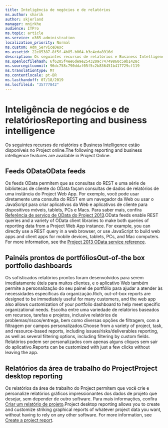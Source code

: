 ```yaml
---
title: Inteligência de negócios e de relatórios
ms.author: sharik
author: skjerland
manager: mnirkhe
audience: ITPro
ms.topic: article
ms.service: o365-administration
localization_priority: Normal
ms.custom: Adm_ServiceDesc
ms.assetid: 22e85387-8f5f-4b85-b064-b3c4eda8916d
description: Os seguintes recursos de relatórios e Business Intelligence estão disponíveis no Project online.
ms.openlocfilehash: 6f6205f4ee6de9e2543209c74749860c59b1428c
ms.sourcegitcommit: 96dc758c790ddaf05f5c2b836451b417729cf119
ms.translationtype: MT
ms.contentlocale: pt-BR
ms.lasthandoff: 07/18/2019
ms.locfileid: "35777842"
---
```

# <a name="reporting-and-business-intelligence"></a><span data-ttu-id="98d88-103">Inteligência de negócios e de relatórios</span><span class="sxs-lookup"><span data-stu-id="98d88-103">Reporting and business intelligence</span></span>

<span data-ttu-id="98d88-104">Os seguintes recursos de relatórios e Business Intelligence estão disponíveis no Project online.</span><span class="sxs-lookup"><span data-stu-id="98d88-104">The following reporting and business intelligence features are available in Project Online.</span></span>
  
## <a name="odata-feeds"></a><span data-ttu-id="98d88-105">Feeds OData</span><span class="sxs-lookup"><span data-stu-id="98d88-105">OData feeds</span></span>
<span data-ttu-id="98d88-106"><a name="bkmk_ODataFeeds"> </a></span><span class="sxs-lookup"><span data-stu-id="98d88-106"></span></span>

<span data-ttu-id="98d88-p101">Os feeds OData permitem que as consultas do REST e uma série de bibliotecas de cliente do OData façam consultas de dados de relatórios de uma instância do Project Web App. Por exemplo, você pode usar diretamente uma consulta do REST em um navegador da Web ou usar o JavaScript para criar aplicativos da Web e aplicativos de cliente para dispositivos móveis, tablets, PCs e Macs. Para saber mais, confira [Referência de serviço de OData do Project 2013](http://go.microsoft.com/fwlink/?LinkID=823655&amp;clcid=0x409).</span><span class="sxs-lookup"><span data-stu-id="98d88-p101">OData feeds enable REST queries and a variety of OData client libraries to make both queries of reporting data from a Project Web App instance. For example, you can directly use a REST query in a web browser, or use JavaScript to build web apps and client apps for mobile devices, tablets, PCs, and Mac computers. For more information, see the [Project 2013 OData service reference](http://go.microsoft.com/fwlink/?LinkID=823655&amp;clcid=0x409).</span></span>
  
## <a name="out-of-the-box-portfolio-dashboards"></a><span data-ttu-id="98d88-110">Painéis prontos de portfólios</span><span class="sxs-lookup"><span data-stu-id="98d88-110">Out-of-the box portfolio dashboards</span></span>
<span data-ttu-id="98d88-111"><a name="bkmk_OutOfTheBoxPortfolioDashboards"> </a></span><span class="sxs-lookup"><span data-stu-id="98d88-111"></span></span>

<span data-ttu-id="98d88-112">Os sofisticados relatórios prontos foram desenvolvidos para serem imediatamente úteis para muitos clientes, e o aplicativo Web também permite a personalização do seu painel de portfólio para ajudar a atender às necessidades específicas da organização.</span><span class="sxs-lookup"><span data-stu-id="98d88-112">Rich, out-of-box reports are designed to be immediately useful for many customers, and the web app also allows customization of your portfolio dashboard to help meet specific organizational needs.</span></span> <span data-ttu-id="98d88-113">Escolha entre uma variedade de relatórios baseados em recursos, tarefas e projetos, inclusive relatórios de problemas/riscos/entrega, bem como diversas opções de filtragem, com a filtragem por campos personalizados.</span><span class="sxs-lookup"><span data-stu-id="98d88-113">Choose from a variety of project, task, and resource-based reports, including issues/risks/deliverables reporting, as well as several filtering options, including filtering by custom fields.</span></span> <span data-ttu-id="98d88-114">Relatórios podem ser personalizados com apenas alguns cliques sem sair do aplicativo.</span><span class="sxs-lookup"><span data-stu-id="98d88-114">Reports can be customized with just a few clicks without leaving the app.</span></span> 
  
## <a name="project-desktop-reporting"></a><span data-ttu-id="98d88-115">Relatórios da área de trabalho do Project</span><span class="sxs-lookup"><span data-stu-id="98d88-115">Project desktop reporting</span></span>
<span data-ttu-id="98d88-116"><a name="bkmk_ProjectDesktopReporting"> </a></span><span class="sxs-lookup"><span data-stu-id="98d88-116"></span></span>

<span data-ttu-id="98d88-p103">Os relatórios da área de trabalho do Project permitem que você crie e personalize relatórios gráficos impressionantes dos dados de projeto que desejar, sem depender de outro software. Para mais informações, confira [Criar um relatório de projeto](http://go.microsoft.com/fwlink/?LinkID=823657&amp;clcid=0x409).</span><span class="sxs-lookup"><span data-stu-id="98d88-p103">Project desktop reporting allows you to create and customize striking graphical reports of whatever project data you want, without having to rely on any other software. For more information, see [Create a project report](http://go.microsoft.com/fwlink/?LinkID=823657&amp;clcid=0x409).</span></span>
  

